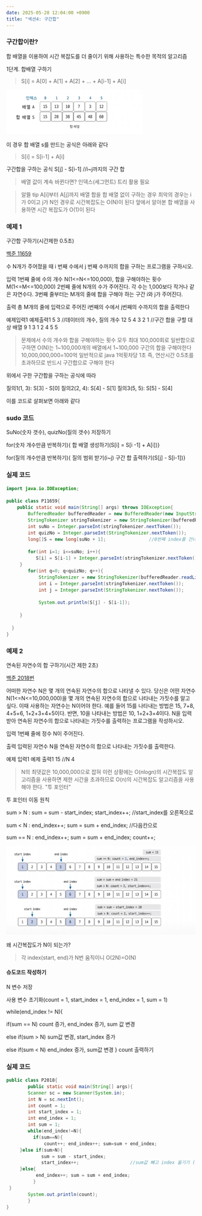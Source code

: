 ```yaml
---
date: 2025-05-28 12:04:00 +0900
title: "섹션4: 구간합"
---
```


### 구간합이란?
합 배열을 이용하여 시간 복잡도를 더 줄이기 위해 사용하는 특수한 목적의 알고리즘

1단계. 합배열 구하기 
> S[i] = A[0] + A[1] + A[2] + ... + A[i-1] + A[i]

![배열 이미지](https://github.com/Andy-jw/Andy-jw.github.io/blob/master/assets/img/ARRAY.png)

이 경우 합 배열 s를 만드는 공식은 아래와 같다 
>S[i] = S[i-1] + A[i]

구간합을 구하는 공식 
S[j] - S[i-1]           //i~j까지의 구간 합


>배열 값이 계속 바뀐다면? 인덱스(세그먼트) 트리 활용 필요

>알뜰 tip 
A[i]부터 A[j]까지 배열 합을 합 배열 없이 구하는 경우 최악의 경우는 i가 0이고 j가 N인 경우로 시간복잡도는 O(N)이 된다 
앞에서 알아본 합 배열을 사용하면 시간 복잡도가 O(1)이 된다 

### 예제 1 
구간합 구하기(시간제한 0.5초)

[백준 11659](https://www.acmicpc.net/problem/11659)

수 N개가 주어졌을 때 i 번째 수에서 j 번째 수까지의 합을 구하는 프로그램을 구하시오.

입력
1번째 줄에 수의 개수 N(1<=N<=100,000), 합을 구해야하는 횟수 M(1<=M<=100,000) 2번째 줄에 N개의 수가 주어진다.
각 수는 1,000보다 작거나 같은 자연수다. 3번째 줄부터는 M개의 줄에 합을 구해야 하는 구간 i와 j가 주어진다.

출력 
총 M개의 줄에 입력으로 주어진  i번째의 수에서 j번째의 수까지의 합을 출력한다 

예제입력1                                          예제출력1
5  3           //데이터의 개수, 질의 개수             12
5  4  3  2  1  //구간 합을 구할 대상 배열              9
1  3                                                 1
2  4
5  5

> 문제에서 수의 개수와 합을 구해야하는 횟수 모두 최대 100,000회로 일반합으로 구하면 O(N)는 
1~100,000개의 배열에서 1~100,000 구간의 합을 구해야한다 10,000,000,000=100억 일반적으로 java 1억횟차당 1초 
즉, 연산시간 0.5초를 초과하므로 반드시 구간합으로 구해야 한다

위에서 구한 구간합을 구하는 공식에 따라

질의1(1, 3): S[3] - S[0]
질의2(2, 4): S[4] - S[1]
질의3(5, 5): S[5] - S[4]

이를 코드로 살펴보면 아래와 같다 

### sudo 코드
SuNo(숫자 갯수), quizNo(질의 갯수) 저장하기 

for(숫자 개수만큼 반복하기){ 합 배열 생성하기(S[i] = S[i -1] + A[i])}

for(질의 개수만큼 반복하기){
     질의 범위 받기(i~j)
     구간 합 출력하기(S[j] - S[i-1])}

### 실제 코드
```java
import java.io.IOException;

public class P11659{
    public static void main(String[] args) throws IOException{
        BufferedReader bufferedReader = new BufferedReader(new InputStreamReader(System.in));
        StringTokenizer stringTokenizer = new StringTokenizer(bufferedReader.readLine());
        int suNo = Integer.parseInt(stringTokenizer.nextToken());
        int quizNo = Integer.parseInt(StringTokenizer.nextToken());
        long[]S = new long[suNo + 1];                //0번째 index를 건너뛰기 위함(이해못함)

        for(int i=1; i<=suNo; i++){
           S[i] = S[i-1] + Integer.parseInt(stringTokenizer.nextToken());   
     }
        for(int q=0; q<quizNo; q++){
            StringTokenizer = new StringTokenizer(bufferedReader.readLine());
            int i = Integer.parseInt(stringTokenizer.nextToken());
            int j = Integer.parseInt(StringTokenizer.nextToken());

            System.out.println(S[j] - S[i-1]);

     }

  }
}
```
### 예제 2 
연속된 자연수의 합 구하기(시간 제한 2초)

[백준 2018번](https://www.acmicpc.net/problem/2018)

어떠한 자연수 N은 몇 개의 연속된 자연수의 합으로 나타낼 수 있다. 당신은 어떤 자연수 N(1<=N<=10,000,000)을 몇 개의 연속된 자연수의 합으로 나타내는 가짓수를 알고 싶다. 
이때 사용하는 자연수는 N이어야 한다. 예를 들어 15를 나타내는 방법은 15, 7+8, 4+5+6, 1+2+3+4+5이다. 반면, 10을 나타내는 방법은 10, 1+2+3+4이다. 
N을 입력받아 연속된 자연수의 합으로 나타내는 가짓수를 출력하는 프로그램을 작성하시오.

입력
1번째 줄에 정수 N이 주어진다.

출력
입력된 자연수 N을 연속된 자연수의 합으로 나타내는 가짓수를 출력한다.

예제 입력1                예제 출력1
15  //N                   4

> N의 최댓값은 10,000,000으로 잡혀 이런 상황에는 O(nlogn)의 시간복잡도 알고리즘을 사용하면 제한 시간을 초과하므로 O(n)의 시간복잡도 알고리즘을 사용해야 한다. "투 포인터"

투 포인터 이동 원칙

sum > N : sum = sum - start_index; start_index++;        //start_index를 오른쪽으로 

sum < N : end_index++; sum = sum + end_index;            //다음칸으로

sum == N : end_index++; sum = sum + end_index; count++;

![투 포인트](https://github.com/Andy-jw/Andy-jw.github.io/blob/master/assets/img/%ED%88%AC%20%ED%8F%AC%EC%9D%B8%ED%8A%B8.jpg)


왜 시간복잡도가 N이 되는가?

>각 index(start, end)가 N번 움직이니 O(2N)=O(N)

#### 슈도코드 작성하기

N 변수 저장 

사용 변수 초기화(count = 1, start_index = 1, end_index = 1, sum = 1)

while(end_index != N){

if(sum == N) count 증가, end_index 증가, sum 값 변경

else if(sum > N) sum값 변경, start_index 증가

else if(sum < N) end_index 증가, sum값 변경 
}
count 출력하기

### 실제 코드 
```java
public class P2018{
        public static void main(String[] args){
        Scanner sc = new Scanner(System.in);
        int N = sc.nextInt();
        int count = 1;
        int start_index = 1;
        int end_index = 1;
        int sum = 1;
        while(end_index!=N){
          if(sum==N){
              count++; end_index++; sum=sum + end_index;
     }else if(sum>N){
             sum = sum - start_index;
             start_index++;                   //sum값 빼고 index 옮기기 (순서주의)
     }else{
           end_index++; sum = sum + end_index;
          }
 }
        System.out.println(count);
        }
}
```

